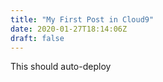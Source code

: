 ```yaml
---
title: "My First Post in Cloud9"
date: 2020-01-27T18:14:06Z
draft: false
---
```


This should auto-deploy
